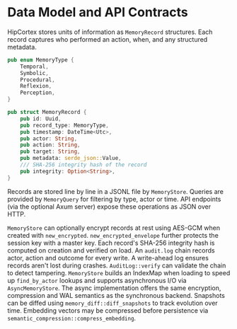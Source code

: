 # Data Model and API Contracts

HipCortex stores units of information as `MemoryRecord` structures. Each record captures who performed an action, when, and any structured metadata.

```rust
pub enum MemoryType {
    Temporal,
    Symbolic,
    Procedural,
    Reflexion,
    Perception,
}

pub struct MemoryRecord {
    pub id: Uuid,
    pub record_type: MemoryType,
    pub timestamp: DateTime<Utc>,
    pub actor: String,
    pub action: String,
    pub target: String,
    pub metadata: serde_json::Value,
    /// SHA-256 integrity hash of the record
    pub integrity: Option<String>,
}
```

Records are stored line by line in a JSONL file by `MemoryStore`. Queries are provided by `MemoryQuery` for filtering by type, actor or time. API endpoints (via the optional Axum server) expose these operations as JSON over HTTP.

`MemoryStore` can optionally encrypt records at rest using AES-GCM when created with `new_encrypted`. `new_encrypted_envelope` further protects the session key with a master key. Each record's SHA-256 integrity hash is computed on creation and verified on load.
An `audit.log` chain records actor, action and outcome for every write. A write-ahead log ensures records aren't lost during crashes.
`AuditLog::verify` can validate the chain to detect tampering.
`MemoryStore` builds an IndexMap when loading to speed up `find_by_actor` lookups and supports asynchronous I/O via `AsyncMemoryStore`. The async implementation offers the same encryption, compression and WAL semantics as the synchronous backend.
Snapshots can be diffed using `memory_diff::diff_snapshots` to track evolution over time. Embedding vectors may be compressed before persistence via `semantic_compression::compress_embedding`.
